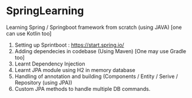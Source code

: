 # SpringLearning

Learning Spring / Springboot framework from scratch (using JAVA) [one can use Kotlin too] 

1. Setting up Sprintboot : https://start.spring.io/
2. Adding dependecies in codebase (Using Maven) [One may use Gradle too]
3. Learnt Dependency Injection
4. Learnt JPA module using H2 in memory database
5. Handling of annotation and building (Components / Entity / Serive / Repository (using JPA))
6. Custom JPA methods to handle multiple DB commands.
